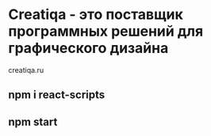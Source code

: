 # Creatiqa - это поставщик программных решений для графического дизайна
creatiqa.ru

## npm i react-scripts
## npm start

